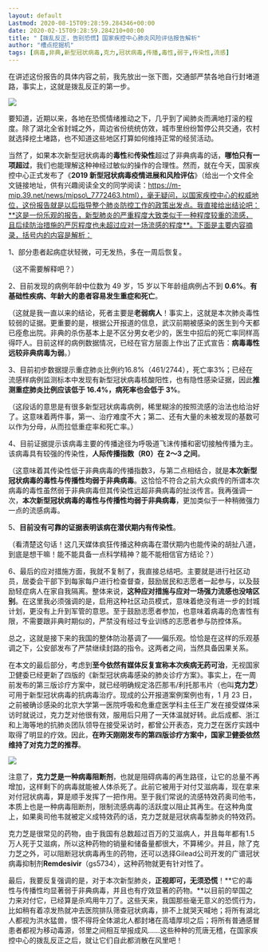 ```yaml
---
layout: default
Lastmod: 2020-08-15T09:28:59.284346+00:00
date: 2020-02-15T09:28:59.284210+00:00
title: "【拨乱反正，告别恐慌】国家疾控中心肺炎风险评估报告解析"
author: "槽点挖掘机"
tags: [病毒,非典,新型冠状病毒,克力,冠状病毒,传播,毒性,弱于,传染性,流感]
---
```


在讲述这份报告的具体内容之前，我先放出一张下图，交通部严禁各地自行封堵道路，事实上，这就是拨乱反正的第一步。  

![](https://images.weserv.nl/?url=https%3A//mmbiz.qpic.cn/mmbiz_jpg/m312mfLHFZr6BKrbqHh4AoGx4JYNL8gHvKGNaMZ2DicaoSmPljdGZAEY59iaFRPMkNVpTkBBfh5fzYpVHy46gzVQ/640%3Fwx_fmt%3Djpeg)

要知道，近期以来，各地在恐慌情绪推动之下，几乎到了闻肺炎而满地打滚的程度。除了湖北全省封城之外，周边省份统统仿效，城市里纷纷暂停公共交通，农村就选择挖土堵路，也不知道这些地区打算如何维持正常的经贸活动。

当然了，如果本次新型冠状病毒的**毒性**和**传染性**超过了非典病毒的话，**哪怕只有一项超过**，我们也能理解这种神经过敏似的操作的合理性。然而，就在今天，国家疾控中心正式发布了《**2019 新型冠状病毒疫情进展和风险评估**》（给出一个文件全文链接地址，供有兴趣阅读全文的同学阅读：https://m-mip.39.net/news/mipso\_7772463.html），毫无疑问，以国家疾控中心的权威地位，这份报告就是以后指导整个肺炎防控工作的政策出发点。我直接给出结论吧：**这是一份乐观的报告，新型肺炎的严重程度大致类似于一种程度较重的流感，且后续防治措施的严厉程度也未超过应对一场流感的程度**。下面是主要内容摘录，括号内的内容是解析：

1、部分患者起病症状轻微，可无发热，多在一周后恢复。

（这不需要解释吧？）

2、目前发现的病例年龄中位数为 49 岁，15 岁以下年龄组病例占不到 **0.6%**。**有基础性疾病、年龄大的患者容易发生重症和死亡**。

（这就是我一直以来的结论，死者主要是**老弱病人**！事实上，这就是本次肺炎毒性较弱的证据。更重要的是，根据公开报道的信息，武汉前期被感染的医生到今天都已痊愈出院。非典的杀伤基本上是不区分男女老少的，医生中招后的死亡率同样高得吓人。目前这样的病例数据情况，已经在官方层面上作出了正式宣告：**病毒毒性远较非典病毒为弱**。）

3、目前初步数据提示重症肺炎比例约16.8%（461/2744），死亡率3%；已经在流感样病例监测标本中发现有新型冠状病毒核酸阳性，也有隐性感染证据，因此**推测重症肺炎比例应该低于 16.4%，病死率也会低于 3%**。

（这段话的意思是有很多新型冠状病毒病例，稀里糊涂的按照流感的治法也给治好了。这意味着两件事，第一、治疗难度不大；第二、还有大量的未被发现的基数可以作为分母，从而拉低重症率和死亡率。）

4、目前证据提示该病毒主要的传播途径为呼吸道飞沫传播和密切接触传播为主。该病毒具有较强的传染性，**人际传播指数（R0）在 2～3 之间**。

（这意味着其传染性低于非典病毒的传播指数3，与第二点相结合，就是**本次新型冠状病毒的毒性与传播性均弱于非典病毒**。这恰恰不符合之前大众疯传的所谓本次病毒的毒性虽然弱于非典病毒但其传染性远超非典病毒的扯淡传言。我再强调一次，**本次新型冠状病毒的毒性与传播性均弱于非典病毒**，更加类似于一种稍微强力一点的流感病毒。

5、**目前没有可靠的证据表明该病在潜伏期内有传染性**。

（看清楚这句话！这几天媒体疯狂传播这种病毒在潜伏期内也能传染的胡扯八道，到底是想干嘛！能不能具备一点科学精神？能不能相信官方结论？）

6、最后的应对措施方面，我就不复制了，我直接总结吧。主要就是进行社区动员，居委会干部下到每家每户进行检查督查，鼓励居民和志愿者一起参与，以及鼓励轻症病人在家自我隔离。整体来说，**这种应对措施与应对一场强力流感也没啥区别**。在这里我必须强调的是，启用这种社区动员模式，意味着绝没有进一步的封城计划，更没有上升到军管的意思。至于鼓励志愿者参加，也意味着病毒的危害性有限，不需要跟非典时期似的，严禁没有经过专业训练的志愿者参与防控体系。

总之，这就是接下来的我国的整体防治基调了——偏乐观。恰恰是在这样的乐观基调之下，公安部发布了严禁继续封路的指令。这两者之间，当然具备因果关系。

在本文的最后部分，考虑到**至今依然有媒体反复宣称本次疾病无药可治**，无视国家卫健委已经更新了四版的《新型冠状病毒感染的肺炎诊疗方案》。事实上，在一周前发布的第三版诊疗方案中，就已经明确规定洛匹那韦/利托那韦片（也叫**克力芝**）可用于新型冠状病毒的抗病毒治疗。现成的公开报道案例案例也有，1 月 23 日，之前被确诊感染的北京大学第一医院呼吸和危重症医学科主任王广发在接受媒体采访时就说过，克力芝对他很有效，服用后只用了一天体温就好转。此后成都、浙江和上海等地的抗肺炎团队领导在接受采访时，都曾公开表态，克力芝在医疗实践中取得了明显的疗效。因此，**在昨天刚刚发布的第四版诊疗方案中，国家卫健委依然维持了对克力芝的推荐**。

![](https://images.weserv.nl/?url=https%3A//mmbiz.qpic.cn/mmbiz_jpg/m312mfLHFZr6BKrbqHh4AoGx4JYNL8gHhpgibkNJzuU93mIBZwaQ1Dx9PQFdeQKorc3ia50g8ds7OyUuRFga845w/640%3Fwx_fmt%3Djpeg)

注意了，**克力芝是一种病毒阻断剂**，也就是阻碍病毒的再生路径，让它的总量不再增加，这样剩下的病毒就能被人体杀死了。此前它被用于对付艾滋病毒，现在拿来对付冠状病毒，算是顺手发挥了一把作用。至于我们常说的流感特效药奥司他韦，本质上也是一种病毒阻断剂，限制流感病毒的活跃度以阻止其再生。在这种角度上，如果奥司他韦就被定义成特效药的话，克力芝就是冠状病毒型肺炎的特效药。

克力芝是很常见的药物，由于我国有总数超过百万的艾滋病人，并且每年都有1.5万人死于艾滋病，所以这种药物的销量和储备量都很大，不算稀少。并且，除了克力芝之外，可以阻断冠状病毒再生的药物，还可以选择Gilead公司开发的广谱冠状病毒抑制剂**Remdesivir**（gs5734），这种药物就更有针对性了。

最后，我要反复强调的是，对于本次新型肺炎，**正视即可，无须恐慌**！**它的毒性与传播性均显著弱于非典病毒，并且也有疗效显著的药物。**以目前的举国之力来对付它，已经算是杀鸡用牛刀了。这些天来，我国那些毫无意义的恐慌行为，比如稍有着凉发热就冲去医院排队筛查冠状病毒，排不上就哭天喊地；将所有湖北人都视为洪水猛兽，恨不得将全体湖北人都封堵在高墙厚坝之后；将所有普通感冒患者都视为移动毒源，邻里之间相互举报成风……这些种种的荒唐无稽，在国家疾控中心的拨乱反正之后，就让它们自此都消散在风里吧！
